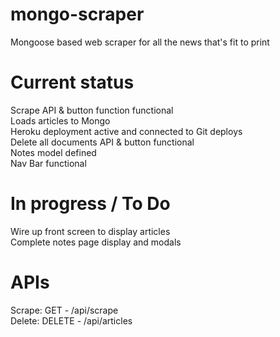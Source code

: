 # mongo-scraper  
Mongoose based web scraper for all the news that's fit to print  
  
# Current status  
Scrape API & button function functional  
Loads articles to Mongo  
Heroku deployment active and connected to Git deploys    
Delete all documents API & button functional    
Notes model defined  
Nav Bar functional  
  
# In progress / To Do  
Wire up front screen to display articles  
Complete notes page display and modals  
  
# APIs 
Scrape:  GET - /api/scrape  
Delete:  DELETE - /api/articles  